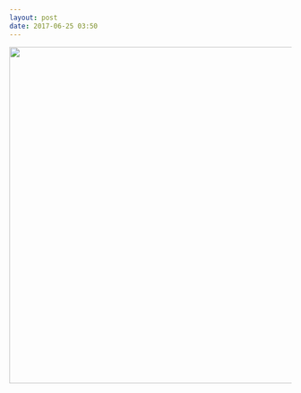 ```yaml
---
layout: post
date: 2017-06-25 03:50
---
```

<img src="http://dougbeal.micro.blog/uploads/2017/f36f94efe7.jpg" width="600" height="600" style="height: auto" />
